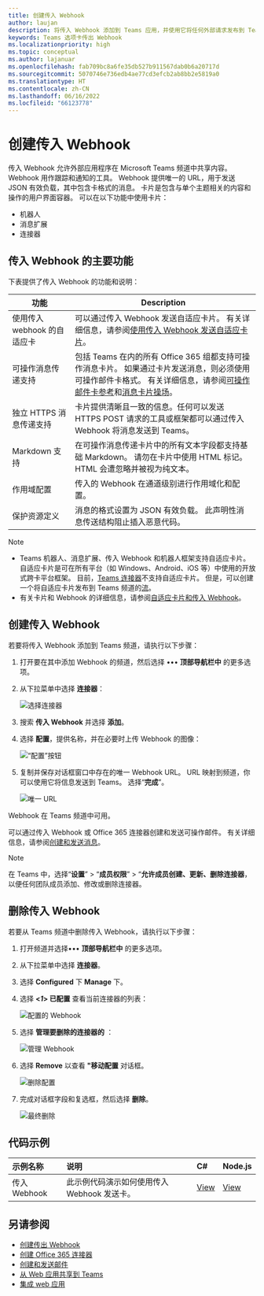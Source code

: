 ```yaml
---
title: 创建传入 Webhook
author: laujan
description: 将传入 Webhook 添加到 Teams 应用，并使用它将任何外部请求发布到 Teams
keywords: Teams 选项卡传出 Webhook
ms.localizationpriority: high
ms.topic: conceptual
ms.author: lajanuar
ms.openlocfilehash: fab709bc8a6fe35db527b911567dab0b6a20717d
ms.sourcegitcommit: 5070746e736edb4ae77cd3efcb2ab8bb2e5819a0
ms.translationtype: HT
ms.contentlocale: zh-CN
ms.lasthandoff: 06/16/2022
ms.locfileid: "66123778"
---
```

# <a name="create-an-incoming-webhook"></a>创建传入 Webhook

传入 Webhook 允许外部应用程序在 Microsoft Teams 频道中共享内容。 Webhook 用作跟踪和通知的工具。 Webhook 提供唯一的 URL，用于发送 JSON 有效负载，其中包含卡格式的消息。 卡片是包含与单个主题相关的内容和操作的用户界面容器。 可以在以下功能中使用卡片：

* 机器人
* 消息扩展
* 连接器

## <a name="key-features-of-an-incoming-webhook"></a>传入 Webhook 的主要功能

下表提供了传入 Webhook 的功能和说明：

| 功能 | Description |
| -------- | ----------- |
|使用传入 webhook 的自适应卡 | 可以通过传入 Webhook 发送自适应卡片。 有关详细信息，请参阅[使用传入 Webhook 发送自适应卡片](../../webhooks-and-connectors/how-to/connectors-using.md#send-adaptive-cards-using-an-incoming-webhook)。|
|可操作消息传递支持|包括 Teams 在内的所有 Office 365 组都支持可操作消息卡片。 如果通过卡片发送消息，则必须使用可操作邮件卡格式。 有关详细信息，请参阅[可操作邮件卡参考](/outlook/actionable-messages/message-card-reference)和[消息卡片操场](https://messagecardplayground.azurewebsites.net)。|
|独立 HTTPS 消息传递支持|卡片提供清晰且一致的信息。任何可以发送 HTTPS POST 请求的工具或框架都可以通过传入 Webhook 将消息发送到 Teams。|
|Markdown 支持|在可操作消息传递卡片中的所有文本字段都支持基础 Markdown。 请勿在卡片中使用 HTML 标记。 HTML 会遭忽略并被视为纯文本。|
|作用域配置|传入的 Webhook 在通道级别进行作用域化和配置。|
|保护资源定义|消息的格式设置为 JSON 有效负载。 此声明性消息传送结构阻止插入恶意代码。|

<!--- TBD: A note should be short and eye-catching. No need to put a list item inside a Note or any admonition for that matter. Re-write the below list item.
--->

> [!NOTE]
>
> * Teams 机器人、消息扩展、传入 Webhook 和机器人框架支持自适应卡片。 自适应卡片是可在所有平台（如 Windows、Android、iOS 等）中使用的开放式跨卡平台框架。 目前，[Teams 连接器](../../webhooks-and-connectors/how-to/connectors-creating.md)不支持自适应卡片。 但是，可以创建一个将自适应卡片发布到 Teams 频道的[流](https://flow.microsoft.com/blog/microsoft-flow-in-microsoft-teams/)。
> * 有关卡片和 Webhook 的详细信息，请参阅[自适应卡片和传入 Webhook](~/task-modules-and-cards/what-are-cards.md#adaptive-cards-and-incoming-webhooks)。

## <a name="create-an-incoming-webhook"></a>创建传入 Webhook

若要将传入 Webhook 添加到 Teams 频道，请执行以下步骤：

1. 打开要在其中添加 Webhook 的频道，然后选择 &#8226;&#8226;&#8226; **顶部导航栏中** 的更多选项。
1. 从下拉菜单中选择 **连接器**：

    ![选择连接器](~/assets/images/connectors.png)

1. 搜索 **传入 Webhook** 并选择 **添加**。
1. 选择 **配置**，提供名称，并在必要时上传 Webhook 的图像：

    ![“配置”按钮](~/assets/images/configure.png)

1. 复制并保存对话框窗口中存在的唯一 Webhook URL。 URL 映射到频道，你可以使用它将信息发送到 Teams。 选择“**完成**”。

    ![唯一 URL](~/assets/images/url.png)

Webhook 在 Teams 频道中可用。

可以通过传入 Webhook 或 Office 365 连接器创建和发送可操作邮件。 有关详细信息，请参阅[创建和发送消息](~/webhooks-and-connectors/how-to/connectors-using.md)。

> [!NOTE]
> 在 Teams 中，选择“**设置**” > “**成员权限**” > “**允许成员创建、更新、删除连接器**，以便任何团队成员添加、修改或删除连接器。

## <a name="remove-an-incoming-webhook"></a>删除传入 Webhook

若要从 Teams 频道中删除传入 Webhook，请执行以下步骤：

1. 打开频道并选择&#8226;&#8226;&#8226; **顶部导航栏中** 的更多选项。
1. 从下拉菜单中选择 **连接器**。
1. 选择 **Configured** 下 **Manage** 下。
1. 选择 **<*1*> 已配置** 查看当前连接器的列表：

    ![配置的 Webhook](~/assets/images/configured.png)

1. 选择 **管理要删除的连接器的** ：

    ![管理 Webhook](~/assets/images/manage.png)

1. 选择 **Remove** 以查看 **"移动配置** 对话框。

    ![删除配置](~/assets/images/removeconfiguration.png)

1. 完成对话框字段和复选框，然后选择 **删除**。

    ![最终删除](~/assets/images/finalremove.png)

## <a name="code-sample"></a>代码示例

| 示例名称           | 说明 | C#    | Node.js   |
|:---------------------|:--------------|:---------|:--------|
|传入 Webhook|此示例代码演示如何使用传入 Webhook 发送卡。 |[View](https://github.com/OfficeDev/Microsoft-Teams-Samples/tree/main/samples/incoming-webhook/csharp)|[View](https://github.com/OfficeDev/Microsoft-Teams-Samples/tree/main/samples/incoming-webhook/nodejs) |

## <a name="see-also"></a>另请参阅

* [创建传出 Webhook](~/webhooks-and-connectors/how-to/add-outgoing-webhook.md)
* [创建 Office 365 连接器](~/webhooks-and-connectors/how-to/connectors-creating.md)
* [创建和发送邮件](~/webhooks-and-connectors/how-to/connectors-using.md)
* [从 Web 应用共享到 Teams](~/concepts/build-and-test/share-to-teams-from-web-apps.md)
* [集成 web 应用](~/samples/integrate-web-apps-overview.md)

